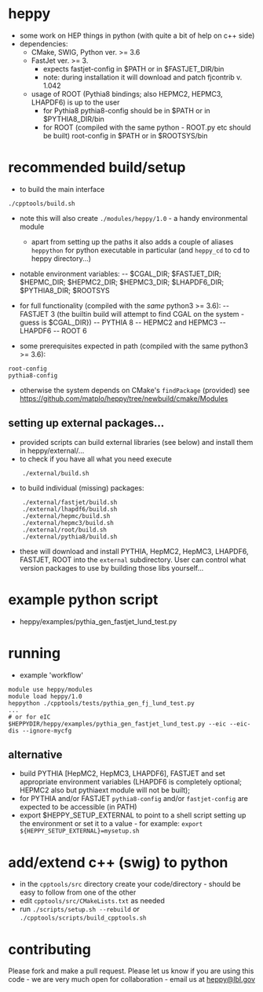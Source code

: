 # heppy

- some work on HEP things in python (with quite a bit of help on c++ side)
- dependencies:
  - CMake, SWIG, Python ver. >= 3.6
  - FastJet ver. >= 3.
    - expects fastjet-config in $PATH or in $FASTJET_DIR/bin
    - note: during installation it will download and patch fjcontrib v. 1.042
  - usage of ROOT (Pythia8 bindings; also HEPMC2, HEPMC3, LHAPDF6) is up to the user
    - for Pythia8 pythia8-config should be in $PATH or in $PYTHIA8_DIR/bin
    - for ROOT (compiled with the same python - ROOT.py etc should be built) root-config in $PATH or in $ROOTSYS/bin
 
# recommended build/setup

 - to build the main interface
```
./cpptools/build.sh
```
 - note this will also create `./modules/heppy/1.0` - a handy environmental module
   - apart from setting up the paths it also adds a couple of aliases `heppython` for python executable in particular (and `heppy_cd` to cd to heppy directory...)
 - notable environment variables:
 -- $CGAL_DIR; $FASTJET_DIR; $HEPMC_DIR; $HEPMC2_DIR; $HEPMC3_DIR; $LHAPDF6_DIR; $PYTHIA8_DIR; $ROOTSYS

 - for full functionality (compiled with the *same* python3 >= 3.6):
 -- FASTJET 3 (the builtin build will attempt to find CGAL on the system - guess is $CGAL_DIR})
 -- PYTHIA 8
 -- HEPMC2 and HEPMC3
 -- LHAPDF6
 -- ROOT 6

 - some prerequisites expected in path (compiled with the same python3 >= 3.6):
 ```
 root-config
 pythia8-config
 ```
 - otherwise the system depends on CMake's `findPackage` (provided) see https://github.com/matplo/heppy/tree/newbuild/cmake/Modules

## setting up external packages... 

 - provided scripts can build external libraries (see below) and install them in heppy/external/...
 - to check if you have all what you need execute

```
	./external/build.sh
```

- to build individual (missing) packages:

```
	./external/fastjet/build.sh
	./external/lhapdf6/build.sh
	./external/hepmc/build.sh
	./external/hepmc3/build.sh
	./external/root/build.sh
	./external/pythia8/build.sh

```

  - these will download and install PYTHIA, HepMC2, HepMC3, LHAPDF6, FASTJET, ROOT into the `external` subdirectory. User can control what version packages to use by building those libs yourself...

# example python script

 - heppy/examples/pythia_gen_fastjet_lund_test.py

# running

- example 'workflow'

```
module use heppy/modules
module load heppy/1.0
heppython ./cpptools/tests/pythia_gen_fj_lund_test.py
...
# or for eIC
$HEPPYDIR/heppy/examples/pythia_gen_fastjet_lund_test.py --eic --eic-dis --ignore-mycfg
```

## alternative

- build PYTHIA [HepMC2, HepMC3, LHAPDF6], FASTJET and set appropriate environment variables (LHAPDF6 is completely optional; HEPMC2 also but pythiaext module will not be built);
- for PYTHIA and/or FASTJET `pythia8-config` and/or `fastjet-config` are expected to be accessible (in PATH)
- export $HEPPY_SETUP_EXTERNAL to point to a shell script setting up the environment or set it to a value - for example: `export ${HEPPY_SETUP_EXTERNAL}=mysetup.sh`

# add/extend c++ (swig) to python

- in the `cpptools/src` directory create your code/directory - should be easy to follow from one of the other
- edit `cpptools/src/CMakeLists.txt` as needed
- run `./scripts/setup.sh --rebuild` or `./cpptools/scripts/build_cpptools.sh`

# contributing

Please fork and make a pull request.
Please let us know if you are using this code - we are very much open for collaboration - email us at heppy@lbl.gov
